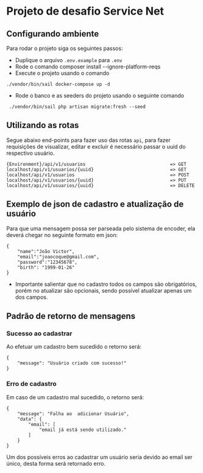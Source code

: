 # Projeto de desafio Service Net

## Configurando ambiente

Para rodar o projeto siga os seguintes passos:

* Duplique o arquivo `.env.example` para `.env`
* Rode o comando composer install --ignore-platform-reqs
* Execute o projeto usando o comando 
```
./vendor/bin/sail docker-compose up -d 
```

* Rode o banco e as seeders do projeto usando o seguinte comando
```
 ./vendor/bin/sail php artisan migrate:fresh --seed
```

## Utilizando as rotas

Segue abaixo end-points para fazer uso das rotas  `api`, para fazer requisições de visualizar, editar e excluir é necessário passar o uuid do respectivo usuário.

```
{Environment}/api/v1/usuarios                               => GET
localhost/api/v1/usuarios/{uuid}                            => GET
localhost/api/v1/usuarios                                   => POST
localhost/api/v1/usuarios/{uuid}                            => PUT
localhost/api/v1/usuarios/{uuid}                            => DELETE

```


## Exemplo de json de cadastro e atualização de usuário

Para que uma mensagem possa ser parseada pelo sistema de encoder, ela deverá chegar no seguinte formato em json:

```
{
    "name":"João Victor",
    "email":"joaocoque@gmail.com",
    "password":"12345678",
    "birth": "1999-01-26"
}
```

* Importante salientar que no cadastro todos os campos são obrigatórios, porém no atualizar são opcionais, sendo possível atualizar apenas um dos campos.

## Padrão de retorno de mensagens

### Sucesso ao cadastrar

Ao efetuar um cadastro bem sucedido o retorno será:

```
{
    "message": "Usuário criado com sucesso!"
}
```

### Erro de cadastro

Em caso de um cadastro mal sucedido, o retorno será:

```
{
    "message": "Falha ao  adicionar Usuário",
    "data": {
        "email": [
            "email já está sendo utilizado."
        ]
    }
}
```

Um dos possíveis erros ao cadastrar um usuário seria devido ao email ser único, desta forma será retornado erro.
